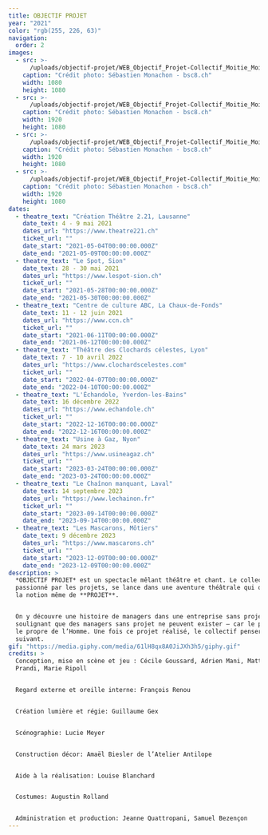 ```yaml
---
title: OBJECTIF PROJET
year: "2021"
color: "rgb(255, 226, 63)"
navigation:
  order: 2
images:
  - src: >-
      /uploads/objectif-projet/WEB_Objectif_Projet-Collectif_Moitie_Moitie_Moitie-2_21-26_avril_2021-Photo_c_S俠astien_Monachon_04_8Y2A7843.JPG
    caption: "Crédit photo: Sébastien Monachon - bsc8.ch"
    width: 1080
    height: 1080
  - src: >-
      /uploads/objectif-projet/WEB_Objectif_Projet-Collectif_Moitie_Moitie_Moitie-2_21-26_avril_2021-Photo_c_S俠astien_Monachon_05_NS5C5783.JPG
    caption: "Crédit photo: Sébastien Monachon - bsc8.ch"
    width: 1920
    height: 1080
  - src: >-
      /uploads/objectif-projet/WEB_Objectif_Projet-Collectif_Moitie_Moitie_Moitie-2_21-26_avril_2021-Photo_c_S俠astien_Monachon_18_NS5C5941.JPG
    caption: "Crédit photo: Sébastien Monachon - bsc8.ch"
    width: 1920
    height: 1080
  - src: >-
      /uploads/objectif-projet/WEB_Objectif_Projet-Collectif_Moitie_Moitie_Moitie-2_21-26_avril_2021-Photo_c_S俠astien_Monachon_26_NS5C6016.JPG
    caption: "Crédit photo: Sébastien Monachon - bsc8.ch"
    width: 1920
    height: 1080
dates:
  - theatre_text: "Création Théâtre 2.21, Lausanne"
    date_text: 4 - 9 mai 2021
    dates_url: "https://www.theatre221.ch"
    ticket_url: ""
    date_start: "2021-05-04T00:00:00.000Z"
    date_end: "2021-05-09T00:00:00.000Z"
  - theatre_text: "Le Spot, Sion"
    date_text: 28 - 30 mai 2021
    dates_url: "https://www.lespot-sion.ch"
    ticket_url: ""
    date_start: "2021-05-28T00:00:00.000Z"
    date_end: "2021-05-30T00:00:00.000Z"
  - theatre_text: "Centre de culture ABC, La Chaux-de-Fonds"
    date_text: 11 - 12 juin 2021
    dates_url: "https://www.ccn.ch"
    ticket_url: ""
    date_start: "2021-06-11T00:00:00.000Z"
    date_end: "2021-06-12T00:00:00.000Z"
  - theatre_text: "Théâtre des Clochards célestes, Lyon"
    date_text: 7 - 10 avril 2022
    dates_url: "https://www.clochardscelestes.com"
    ticket_url: ""
    date_start: "2022-04-07T00:00:00.000Z"
    date_end: "2022-04-10T00:00:00.000Z"
  - theatre_text: "L'Échandole, Yverdon-les-Bains"
    date_text: 16 décembre 2022
    dates_url: "https://www.echandole.ch"
    ticket_url: ""
    date_start: "2022-12-16T00:00:00.000Z"
    date_end: "2022-12-16T00:00:00.000Z"
  - theatre_text: "Usine à Gaz, Nyon"
    date_text: 24 mars 2023
    dates_url: "https://www.usineagaz.ch"
    ticket_url: ""
    date_start: "2023-03-24T00:00:00.000Z"
    date_end: "2023-03-24T00:00:00.000Z"
  - theatre_text: "Le Chaînon manquant, Laval"
    date_text: 14 septembre 2023
    dates_url: "https://www.lechainon.fr"
    ticket_url: ""
    date_start: "2023-09-14T00:00:00.000Z"
    date_end: "2023-09-14T00:00:00.000Z"
  - theatre_text: "Les Mascarons, Môtiers"
    date_text: 9 décembre 2023
    dates_url: "https://www.mascarons.ch"
    ticket_url: ""
    date_start: "2023-12-09T00:00:00.000Z"
    date_end: "2023-12-09T00:00:00.000Z"
description: >
  *OBJECTIF PROJET* est un spectacle mêlant théâtre et chant. Le collectif,
  passionné par les projets, se lance dans une aventure théâtrale qui questionne
  la notion même de **PROJET**.


  On y découvre une histoire de managers dans une entreprise sans projet,
  soulignant que des managers sans projet ne peuvent exister – car le projet est
  le propre de l’Homme. Une fois ce projet réalisé, le collectif pensera déjà au
  suivant.
gif: "https://media.giphy.com/media/61lH8qx8A0JiJXh3h5/giphy.gif"
credits: >
  Conception, mise en scène et jeu : Cécile Goussard, Adrien Mani, Matteo
  Prandi, Marie Ripoll


  Regard externe et oreille interne: François Renou


  Création lumière et régie: Guillaume Gex


  Scénographie: Lucie Meyer


  Construction décor: Amaël Biesler de l’Atelier Antilope


  Aide à la réalisation: Louise Blanchard


  Costumes: Augustin Rolland


  Administration et production: Jeanne Quattropani, Samuel Bezençon
---
```

